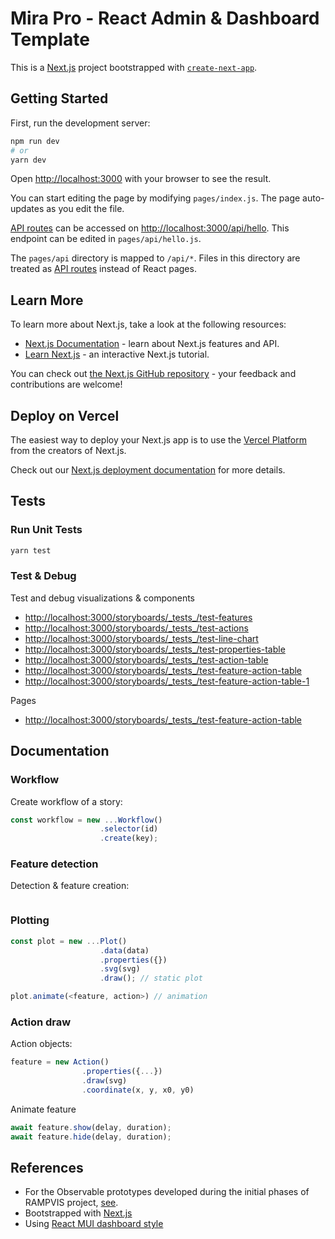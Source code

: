 # Mira Pro - React Admin & Dashboard Template

This is a [Next.js](https://nextjs.org/) project bootstrapped with [`create-next-app`](https://github.com/vercel/next.js/tree/canary/packages/create-next-app).

## Getting Started

First, run the development server:

```bash
npm run dev
# or
yarn dev
```

Open [http://localhost:3000](http://localhost:3000) with your browser to see the result.

You can start editing the page by modifying `pages/index.js`. The page auto-updates as you edit the file.

[API routes](https://nextjs.org/docs/api-routes/introduction) can be accessed on [http://localhost:3000/api/hello](http://localhost:3000/api/hello). This endpoint can be edited in `pages/api/hello.js`.

The `pages/api` directory is mapped to `/api/*`. Files in this directory are treated as [API routes](https://nextjs.org/docs/api-routes/introduction) instead of React pages.

## Learn More

To learn more about Next.js, take a look at the following resources:

- [Next.js Documentation](https://nextjs.org/docs) - learn about Next.js features and API.
- [Learn Next.js](https://nextjs.org/learn) - an interactive Next.js tutorial.

You can check out [the Next.js GitHub repository](https://github.com/vercel/next.js/) - your feedback and contributions are welcome!

## Deploy on Vercel

The easiest way to deploy your Next.js app is to use the [Vercel Platform](https://vercel.com/new?utm_medium=default-template&filter=next.js&utm_source=create-next-app&utm_campaign=create-next-app-readme) from the creators of Next.js.

Check out our [Next.js deployment documentation](https://nextjs.org/docs/deployment) for more details.

## Tests

### Run Unit Tests

```sh
yarn test
```

### Test & Debug

Test and debug visualizations & components

- <http://localhost:3000/storyboards/_tests_/test-features>
- <http://localhost:3000/storyboards/_tests_/test-actions>
- <http://localhost:3000/storyboards/_tests_/test-line-chart>
- <http://localhost:3000/storyboards/_tests_/test-properties-table>
- <http://localhost:3000/storyboards/_tests_/test-action-table>
- <http://localhost:3000/storyboards/_tests_/test-feature-action-table>
- <http://localhost:3000/storyboards/_tests_/test-feature-action-table-1>

Pages

- <http://localhost:3000/storyboards/_tests_/test-feature-action-table>

## Documentation

### Workflow

Create workflow of a story:

```ts
const workflow = new ...Workflow()
                    .selector(id)
                    .create(key);
```

### Feature detection

Detection & feature creation:

```ts

```

### Plotting

```ts
const plot = new ...Plot()
                    .data(data)
                    .properties({})
                    .svg(svg)
                    .draw(); // static plot

plot.animate(<feature, action>) // animation 
```

### Action draw

Action objects:

```ts
feature = new Action()
                .properties({...})
                .draw(svg)
                .coordinate(x, y, x0, y0)
```

Animate feature

```ts
await feature.show(delay, duration);
await feature.hide(delay, duration);
```

## References

- For the Observable prototypes developed during the initial phases of RAMPVIS project, [see](https://observablehq.com/d/0a6e9c35a809660e>).
- Bootstrapped with [Next.js](https://github.com/vercel/next.js)
- Using [React MUI dashboard style](https://mui.com)
